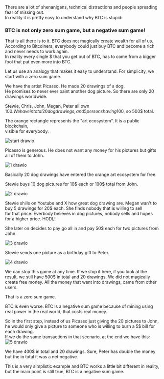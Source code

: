 
There are a lot of shenanigans, technical distractions and people spreading fear of missing out.  
In reality it is pretty easy to understand why BTC is stupid:

### BTC is not only zero sum game, but a negative sum game!

That is all there is to it. BTC does not magically create wealth for all of us.  
According to Bitcoiners, everybody could just buy BTC and become a rich and never needs to work again.  
In reality every single $ that you get out of BTC, has to come from a bigger fool that put even more into BTC.

Let us use an analogy that makes it easy to understand. For simplicity, we start with a zero sum game.  

We have the artist Picasso. He made 20 drawings of a dog.  
He promises to never ever paint another dog picture.
So there are only 20 drawings worldwide. 

Stewie, Chris, John, Megan, Peter all own 100$. 
We have in total 20 dog drawings, and 5 persons having 100$, so 500$ total.

The orange rectangle represents the "art ecosystem". It is a public blockchain,  
visible for everybody. 

 ![start drawio](https://github.com/user-attachments/assets/f537557f-e0a0-489b-926a-06a4c04369f7)


Picasso is generous. He does not want any money for his pictures but gifts all of them to John.  

![1 drawio](https://github.com/user-attachments/assets/35b8d971-4b5d-4564-9ec1-ba0dbb1cf656)


Basically 20 dog drawings have entered the orange art ecosystem for free. 

Stewie buys 10 dog pictures for 10$ each or 100$ total from John.  

![2 drawio](https://github.com/user-attachments/assets/805fba3f-ac7e-4de1-93c4-242ddd49f0b1)


Stewie shills on Youtube and X how great dog drawing are. 
Megan wan't to buy 5 drawings for 20$ each. She finds nobody that is willing to sell  
for that price. Everbody believes in dog pictures, nobody sells and hopes for a higher price. 
HODL!

She later on decides to pay go all in and pay 50$ each for two pictures from John. 


![3 drawio](https://github.com/user-attachments/assets/cb456877-6463-40d8-b76f-5f67cc872801)


Stewie sends one picture as a birthday gift to Peter.

![4 drawio](https://github.com/user-attachments/assets/2507c0a7-dfb8-4a8d-80dc-d0765c798c4a)



We can stop this game at any time. 
If we stop it here, if you look at the result, we still have 500$ in total and 20 drawings. 
We did not magically create free money. 
All the money that went into drawings, came from other users. 

That is a zero sum game. 

BTC is even worse. BTC is a negative sum game because of mining using real power in the real world, that costs real money. 

So in the first step, instead of us Picasso just giving the 20 pictures to John, he would only give a picture to someone who is willing to burn a 5$ bill for each drawing.  
If we do the same transactions in that scenario, at the end we have this:
![5 drawio](https://github.com/user-attachments/assets/1184c319-bfda-467f-987b-e0565f0d5369)

We have 400$ in total and 20 drawings. Sure, Peter has double the money but the in total it was a net negative. 

This is a very simplistic example and BTC works a little bit different in reality, but the main point is still true, BTC is a negative sum game. 


